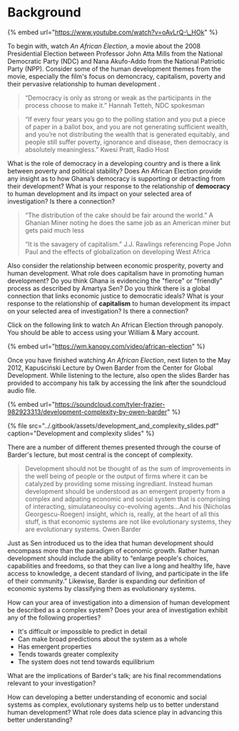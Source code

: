 # Background

{% embed url="https://www.youtube.com/watch?v=oAvLrQ-\_HOk" %}

To begin with, watch _An African Election_, a movie about the 2008 Presidential Election between Professor John Atta Mills from the National Democratic Party \(NDC\) and Nana Akufo-Addo from the National Patriotic Party \(NPP\).  Consider some of the human development themes from the movie, especially the film's focus on demoncracy, capitalism, poverty and their pervasive relationship to human development .

> “Democracy is only as strong or weak as the participants in the process choose to make it.”  Hannah Tetteh, NDC spokesman

> “If every four years you go to the polling station and you put a piece of paper in a ballot box, and you are not generating sufficient wealth, and you’re not distributing the wealth that is generated equitably, and people still suffer poverty, ignorance and disease, then democracy is absolutely meaningless.”  Kwesi Pratt, Radio Host

What is the role of democracy in a developing country and is there a link between poverty and political stability?  Does An African Election provide any insight as to how Ghana’s democracy is supporting or detracting from their development?  What is your response to the relationship of **democracy** to human development and its impact on your selected area of investigation?  Is there a connection?

> “The distribution of the cake should be fair around the world.”  A Ghanian Miner noting he does the same job as an American miner but gets paid much less
>
> “It is the savagery of capitalism.”  J.J. Rawlings referencing Pope John Paul and the effects of globalization on developing West Africa

Also consider the relationship between economic prosperity, poverty and human development.  What role does capitalism have in promoting human development?  Do you think Ghana is evidencing the "fierce" or "friendly" process as described by Amartya Sen?  Do you think there is a global connection that links economic justice to democratic ideals?  What is your response to the relationship of **capitalism** to human development its impact on your selected area of investigation?  Is there a connection? 

Click on the following link to watch An African Election through panopoly.  You should be able to access using your William & Mary account.

{% embed url="https://wm.kanopy.com/video/african-election" %}

Once you have finished watching _An African Election_, next listen to the May 2012, Kapuściński Lecture by Owen Barder from the Center for Global Development.  While listening to the lecture, also open the slides Barder has provided to accompany his talk by accessing the link after the soundcloud audio file.

{% embed url="https://soundcloud.com/tyler-frazier-982923313/development-complexity-by-owen-barder" %}

{% file src="../.gitbook/assets/development\_and\_complexity\_slides.pdf" caption="Development and complexity slides" %}

There are a number of different themes presented through the course of Barder's lecture, but most central is the concept of complexity.

> Development should not be thought of as the sum of improvements in the well being of people or the output of firms where it can be catalyzed by providing some missing ingrediant.  Instead human development should be understood as an emergent property from a complex and adpating economic and social system that is comprising of interacting, simulataneoulsy co-evolving agents...And his \(Nicholas Georgescu-Roegen\) insight, which is, really, at the heart of all this stuff, is that economic systems are not like evolutionary systems, they are evolutionary systems.  Owen Barder

Just as Sen introduced us to the idea that human development should encompass more than  the paradigm of economic growth.  Rather human development should include the ability to “enlarge people's choices, capabilities and freedoms, so that they can live a long and healthy life, have access to knowledge, a decent standard of living, and participate in the life of their community.”  Likewise, Barder is expanding our definition of economic systems by classifying them as evolutionary systems.

How can your area of investigation into a dimension of human development be described as a complex system?  Does your area of investigation exhibit any of the following properties?

* It's difficult or impossible to predict in detail
* Can make broad predictions about the system as a whole
* Has emergent properties
* Tends towards greater complexity
* The system does not tend towards equilibrium

What are the implications of Barder's talk; are his final recommendations relevant to your investigation?  

How can developing a better understanding of economic and social systems as complex, evolutionary systems help us to better understand human development? What role does data science play in advancing this better understanding?



